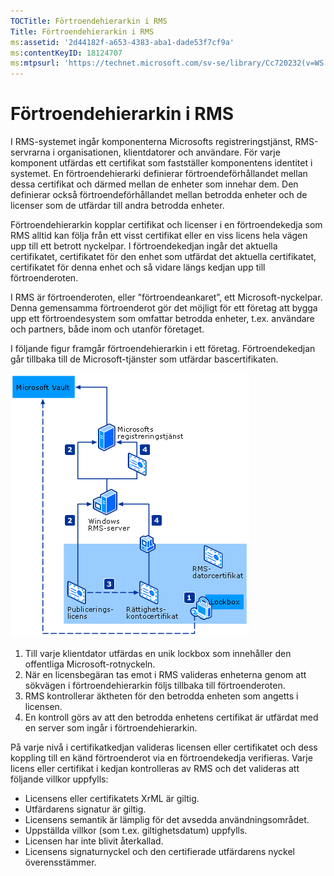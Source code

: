 ```yaml
---
TOCTitle: Förtroendehierarkin i RMS
Title: Förtroendehierarkin i RMS
ms:assetid: '2d44182f-a653-4383-aba1-dade53f7cf9a'
ms:contentKeyID: 18124707
ms:mtpsurl: 'https://technet.microsoft.com/sv-se/library/Cc720232(v=WS.10)'
---
```


Förtroendehierarkin i RMS
=========================

I RMS-systemet ingår komponenterna Microsofts registreringstjänst, RMS-servrarna i organisationen, klientdatorer och användare. För varje komponent utfärdas ett certifikat som fastställer komponentens identitet i systemet. En förtroendehierarki definierar förtroendeförhållandet mellan dessa certifikat och därmed mellan de enheter som innehar dem. Den definierar också förtroendeförhållandet mellan betrodda enheter och de licenser som de utfärdar till andra betrodda enheter.

Förtroendehierarkin kopplar certifikat och licenser i en förtroendekedja som RMS alltid kan följa från ett visst certifikat eller en viss licens hela vägen upp till ett betrott nyckelpar. I förtroendekedjan ingår det aktuella certifikatet, certifikatet för den enhet som utfärdat det aktuella certifikatet, certifikatet för denna enhet och så vidare längs kedjan upp till förtroenderoten.

I RMS är förtroenderoten, eller ”förtroendeankaret”, ett Microsoft-nyckelpar. Denna gemensamma förtroenderot gör det möjligt för ett företag att bygga upp ett förtroendesystem som omfattar betrodda enheter, t.ex. användare och partners, både inom och utanför företaget.

I följande figur framgår förtroendehierarkin i ett företag. Förtroendekedjan går tillbaka till de Microsoft-tjänster som utfärdar bascertifikaten.

![](images/Cc720232.6c169175-94fb-4ec0-93bc-12748aae3ac4(WS.10).gif)
1.  Till varje klientdator utfärdas en unik lockbox som innehåller den offentliga Microsoft-rotnyckeln.
2.  När en licensbegäran tas emot i RMS valideras enheterna genom att sökvägen i förtroendehierarkin följs tillbaka till förtroenderoten.
3.  RMS kontrollerar äktheten för den betrodda enheten som angetts i licensen.
4.  En kontroll görs av att den betrodda enhetens certifikat är utfärdat med en server som ingår i förtroendehierarkin.

På varje nivå i certifikatkedjan valideras licensen eller certifikatet och dess koppling till en känd förtroenderot via en förtroendekedja verifieras. Varje licens eller certifikat i kedjan kontrolleras av RMS och det valideras att följande villkor uppfylls:

-   Licensens eller certifikatets XrML är giltig.
-   Utfärdarens signatur är giltig.
-   Licensens semantik är lämplig för det avsedda användningsområdet.
-   Uppställda villkor (som t.ex. giltighetsdatum) uppfylls.
-   Licensen har inte blivit återkallad.
-   Licensens signaturnyckel och den certifierade utfärdarens nyckel överensstämmer.
